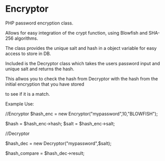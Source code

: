 Encryptor
=========

PHP password encryption class. 

Allows for easy integration of the crypt function, using Blowfish and SHA-256 algorithms.

The class provides the unique salt and hash in a object variable for easy access to store in DB.

Included is the Decryptor class which takes the users password input and unique salt and returns the hash.

This allwos you to check the hash from Decryptor with the hash from the initial encryption that you have stored 

to see if it is a match.

Example Use:

//Encryptor
$hash_enc = new Encryptor("mypassword",10,"BLOWFISH");

$hash = $hash_enc->hash;
$salt = $hash_enc->salt;

//Decryptor

$hash_dec = new Decryptor("mypassword",$salt);

$hash_compare = $hash_dec->result;
